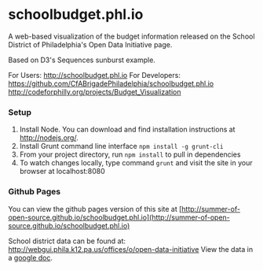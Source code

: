 schoolbudget.phl.io
===================
A web-based visualization of the budget information released on the School District of Philadelphia's Open Data Initiative page.

Based on D3's Sequences sunburst example.

For Users: http://schoolbudget.phl.io
For Developers: https://github.com/CfABrigadePhiladelphia/schoolbudget.phl.io
http://codeforphilly.org/projects/Budget_Visualization

### Setup

1. Install Node. You can download and find installation instructions at http://nodejs.org/.
2. Install Grunt command line interface `npm install -g grunt-cli`
3. From your project directory, run `npm install` to pull in dependencies
4. To watch changes locally, type command `grunt` and visit the site in your browser at localhost:8080

### Github Pages

You can view the github pages version of this site at [http://summer-of-open-source.github.io/schoolbudget.phl.io](http://summer-of-open-source.github.io/schoolbudget.phl.io)


School district data can be found at: http://webgui.phila.k12.pa.us/offices/o/open-data-initiative
View the data in a [google doc](https://docs.google.com/spreadsheets/d/1oucqy2WGPNReuF-yArFgDANRdFRyOW0PJ_xYPCyEGd8/edit?usp=sharing).
